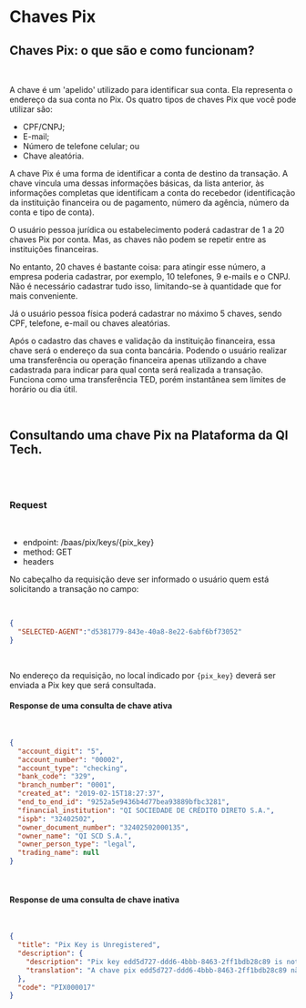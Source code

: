 # Chaves Pix

## Chaves Pix: o que são e como funcionam?

<br>

A chave é um 'apelido' utilizado para identificar sua conta. Ela representa o endereço da sua conta no Pix. Os quatro tipos de chaves Pix que você pode utilizar são:
 - CPF/CNPJ;
 - E-mail;
 - Número de telefone celular; ou
 - Chave aleatória.
 
A chave Pix é uma forma de identificar a conta de destino da transação. 
A chave vincula uma dessas informações básicas, da lista anterior, às informações completas que identificam a conta do recebedor 
(identificação da instituição financeira ou de pagamento, número da agência, número da conta e tipo de conta).

O usuário pessoa jurídica ou estabelecimento poderá cadastrar de 1 a 20 chaves Pix por conta. 
Mas, as chaves não podem se repetir entre as instituições financeiras.

No entanto, 20 chaves é bastante coisa: para atingir esse número, 
a empresa poderia cadastrar, por exemplo, 10 telefones, 9 e-mails e o CNPJ. Não é necessário cadastrar tudo isso, 
limitando-se à quantidade que for mais conveniente.

Já o usuário pessoa física poderá cadastrar no máximo 5 chaves, sendo CPF, telefone, e-mail ou chaves aleatórias.

Após o cadastro das chaves e validação da instituição financeira, essa chave será o endereço da sua conta bancária. 
Podendo o usuário realizar uma transferência ou operação financeira apenas utilizando a chave cadastrada para indicar 
para qual conta será realizada a transação. 
Funciona como uma transferência TED, porém instantânea sem limites de horário ou dia útil.

<br>

## Consultando uma chave Pix na Plataforma da QI Tech. 

<br>

<br>

### Request <a name=chave-pix></a>

<br>

- endpoint: /baas/pix/keys/{pix_key}
- method: GET
- headers

No cabeçalho da requisição deve ser informado o usuário quem está solicitando a transação no campo:

<br>

```json
{
  "SELECTED-AGENT":"d5381779-843e-40a8-8e22-6abf6bf73052"
}
```

<br>

No endereço da requisição, no local indicado por `{pix_key}` deverá ser enviada a Pix key que será consultada.

#### Response de uma consulta de chave ativa <a name="response-pixkey-active"></a>

<br>

```json
{
  "account_digit": "5",
  "account_number": "00002",
  "account_type": "checking",
  "bank_code": "329",
  "branch_number": "0001",
  "created_at": "2019-02-15T18:27:37",
  "end_to_end_id": "9252a5e9436b4d77bea93889bfbc3281",
  "financial_institution": "QI SOCIEDADE DE CRÉDITO DIRETO S.A.",
  "ispb": "32402502",
  "owner_document_number": "32402502000135",
  "owner_name": "QI SCD S.A.",
  "owner_person_type": "legal",
  "trading_name": null
}
```
<br>

#### Response de uma consulta de chave inativa <a name="response-pixkey-inactive"></a>

<br>

```json
{
  "title": "Pix Key is Unregistered",
  "description": {
    "description": "Pix key edd5d727-ddd6-4bbb-8463-2ff1bdb28c89 is not currently used.",
    "translation": "A chave pix edd5d727-ddd6-4bbb-8463-2ff1bdb28c89 não está sendo utilizada."
  },
  "code": "PIX000017"
}
```
